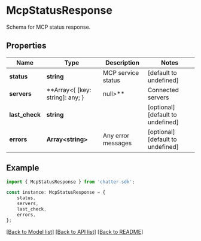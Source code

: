 # McpStatusResponse

Schema for MCP status response.

## Properties

Name | Type | Description | Notes
------------ | ------------- | ------------- | -------------
**status** | **string** | MCP service status | [default to undefined]
**servers** | **Array&lt;{ [key: string]: any; } | null&gt;** | Connected servers | [default to undefined]
**last_check** | **string** |  | [optional] [default to undefined]
**errors** | **Array&lt;string&gt;** | Any error messages | [optional] [default to undefined]

## Example

```typescript
import { McpStatusResponse } from 'chatter-sdk';

const instance: McpStatusResponse = {
    status,
    servers,
    last_check,
    errors,
};
```

[[Back to Model list]](../README.md#documentation-for-models) [[Back to API list]](../README.md#documentation-for-api-endpoints) [[Back to README]](../README.md)
